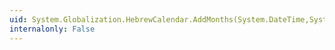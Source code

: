 ```yaml
---
uid: System.Globalization.HebrewCalendar.AddMonths(System.DateTime,System.Int32)
internalonly: False
---
```

